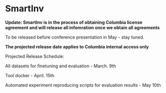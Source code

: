 # SmartInv

**Update: SmartInv is in the process of obtaining Columbia license agreement and will release all infomration once we obtain all agreements**

To be released before conference presentation in May - stay tuned. 


**The projected release date applies to Columbia internal access only**

Projected Release Schedule:

All datasets for finetuning and evaluation - March. 9th 

Tool docker - April. 15th 

Automated experiment reproducing scripts for evaluation results - May 10th

